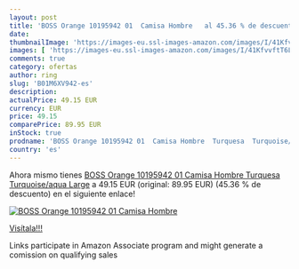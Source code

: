 ```yaml
---
layout: post
title: 'BOSS Orange 10195942 01  Camisa Hombre   al 45.36 % de descuento'
date: 
thumbnailImage: 'https://images-eu.ssl-images-amazon.com/images/I/41KfvvftT6L._SL200_.jpg'
images: [ 'https://images-eu.ssl-images-amazon.com/images/I/41KfvvftT6L._SL200_.jpg' ]
comments: true
category: ofertas
author: ring
slug: 'B01M6XV942-es'
description:
actualPrice: 49.15 EUR
currency: EUR
price: 49.15
comparePrice: 89.95 EUR
inStock: true
prodname: 'BOSS Orange 10195942 01  Camisa Hombre  Turquesa  Turquoise/aqua   Large'
country: 'es'
---
```


Ahora mismo tienes [BOSS Orange 10195942 01  Camisa Hombre  Turquesa  Turquoise/aqua   Large](https://www.amazon.es/dp/B01M6XV942/?tag=tolees-21) a 49.15 EUR (original: 89.95 EUR) (45.36 %  de descuento) en el siguiente enlace!

[![BOSS Orange 10195942 01  Camisa Hombre  ](https://images-eu.ssl-images-amazon.com/images/I/41KfvvftT6L._SL200_.jpg)](https://www.amazon.es/dp/B01M6XV942/?tag=tolees-21)

[Visítala!!!](https://www.amazon.es/dp/B01M6XV942/?tag=tolees-21)

Links participate in Amazon Associate program and might generate a comission on qualifying sales
